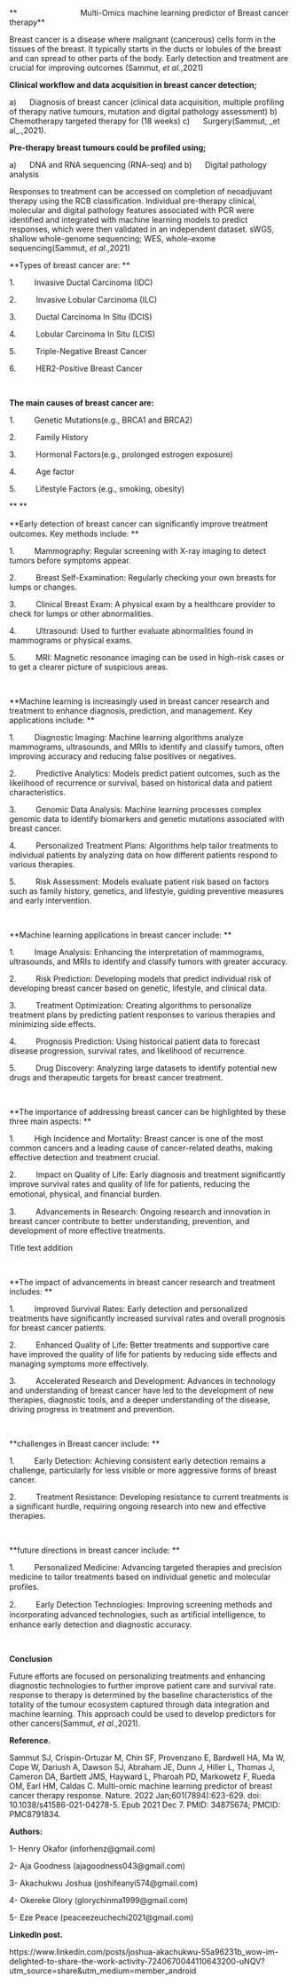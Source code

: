 **                             Multi-Omics machine learning predictor of Breast cancer therapy**

Breast cancer is a disease where malignant (cancerous) cells form in the tissues of the breast. It typically starts in the ducts or lobules of the breast and can spread to other parts of the body. Early detection and treatment are crucial for improving outcomes (Sammut, _et al_.,2021)

**Clinical workflow and data acquisition in breast cancer detection;**

<!--[if !supportLists]-->a)      <!--[endif]-->Diagnosis of breast cancer (clinical data acquisition, multiple profiling of therapy native tumours, mutation and digital pathology assessment)

<!--[if !supportLists]-->b)      <!--[endif]-->Chemotherapy targeted therapy for (18 weeks)

<!--[if !supportLists]-->c)      <!--[endif]-->Surgery(Sammut, _et al_.,2021).

**Pre-therapy breast tumours could be profiled using;**

<!--[if !supportLists]-->a)      <!--[endif]-->DNA and RNA sequencing (RNA-seq) and

<!--[if !supportLists]-->b)      <!--[endif]-->Digital pathology analysis

Responses to treatment can be accessed on completion of neoadjuvant therapy using the RCB classification. Individual pre-therapy clinical, molecular and digital pathology features associated with PCR were identified and integrated with machine learning models to predict responses, which were then validated in an independent dataset. sWGS, shallow whole-genome sequencing; WES, whole-exome sequencing(Sammut, _et al_.,2021)

**Types of breast cancer are: **

1.         Invasive Ductal Carcinoma (IDC)

2.         Invasive Lobular Carcinoma (ILC)

3.         Ductal Carcinoma In Situ (DCIS)

4.         Lobular Carcinoma In Situ (LCIS)

5.         Triple-Negative Breast Cancer

6.         HER2-Positive Breast Cancer

 

**The main causes of breast cancer are:**

1.         Genetic Mutations(e.g., BRCA1 and BRCA2)

2.         Family History

3.         Hormonal Factors(e.g., prolonged estrogen exposure)

4.         Age factor

5.         Lifestyle Factors (e.g., smoking, obesity)

** **

**Early detection of breast cancer can signiﬁcantly improve treatment outcomes. Key methods include: **

1.         Mammography: Regular screening with X-ray imaging to detect tumors before symptoms appear.

2.         Breast Self-Examination: Regularly checking your own breasts for lumps or changes.

3.         Clinical Breast Exam: A physical exam by a healthcare provider to check for lumps or other abnormalities.

4.         Ultrasound: Used to further evaluate abnormalities found in mammograms or physical exams.

5.         MRI: Magnetic resonance imaging can be used in high-risk cases or to get a clearer picture of suspicious areas.

 

**Machine learning is increasingly used in breast cancer research and treatment to enhance diagnosis, prediction, and management. Key applications include: **

1.         Diagnostic Imaging: Machine learning algorithms analyze mammograms, ultrasounds, and MRIs to identify and classify tumors, often improving accuracy and reducing false positives or negatives.

2.         Predictive Analytics: Models predict patient outcomes, such as the likelihood of recurrence or survival, based on historical data and patient characteristics.

3.         Genomic Data Analysis: Machine learning processes complex genomic data to identify biomarkers and genetic mutations associated with breast cancer.

4.         Personalized Treatment Plans: Algorithms help tailor treatments to individual patients by analyzing data on how different patients respond to various therapies.

5.         Risk Assessment: Models evaluate patient risk based on factors such as family history, genetics, and lifestyle, guiding preventive measures and early intervention.

 

**Machine learning applications in breast cancer include: **

1.         Image Analysis: Enhancing the interpretation of mammograms, ultrasounds, and MRIs to identify and classify tumors with greater accuracy.

2.         Risk Prediction: Developing models that predict individual risk of developing breast cancer based on genetic, lifestyle, and clinical data.

3.         Treatment Optimization: Creating algorithms to personalize treatment plans by predicting patient responses to various therapies and minimizing side effects.

4.         Prognosis Prediction: Using historical patient data to forecast disease progression, survival rates, and likelihood of recurrence.

5.         Drug Discovery: Analyzing large datasets to identify potential new drugs and therapeutic targets for breast cancer treatment.

 

**The importance of addressing breast cancer can be highlighted by these three main aspects: **

1.         High Incidence and Mortality: Breast cancer is one of the most common cancers and a leading cause of cancer-related deaths, making effective detection and treatment crucial.

2.         Impact on Quality of Life: Early diagnosis and treatment significantly improve survival rates and quality of life for patients, reducing the emotional, physical, and ﬁnancial burden.

3.         Advancements in Research: Ongoing research and innovation in breast cancer contribute to better understanding, prevention, and development of more effective treatments.

Title text addition

 

**The impact of advancements in breast cancer research and treatment includes: **

1.         Improved Survival Rates: Early detection and personalized treatments have significantly increased survival rates and overall prognosis for breast cancer patients.

2.         Enhanced Quality of Life: Better treatments and supportive care have improved the quality of life for patients by reducing side effects and managing symptoms more effectively.

3.         Accelerated Research and Development: Advances in technology and understanding of breast cancer have led to the development of new therapies, diagnostic tools, and a deeper understanding of the disease, driving progress in treatment and prevention.

 

**challenges in Breast cancer include: **

1.         Early Detection: Achieving consistent early detection remains a challenge, particularly for less visible or more aggressive forms of breast cancer.

2.         Treatment Resistance: Developing resistance to current treatments is a significant hurdle, requiring ongoing research into new and effective therapies. 

 

**future directions in breast cancer include: **

1.         Personalized Medicine: Advancing targeted therapies and precision medicine to tailor treatments based on individual genetic and molecular proﬁles.

2.         Early Detection Technologies: Improving screening methods and incorporating advanced technologies, such as artiﬁcial intelligence, to enhance early detection and diagnostic accuracy.

 

**Conclusion**

Future efforts are focused on personalizing treatments and enhancing diagnostic technologies to further improve patient care and survival rate. response to therapy is determined by the baseline characteristics of the totality of the tumour ecosystem captured through data integration and machine learning. This approach could be used to develop predictors for other cancers(Sammut, _et al_.,2021).

**Reference.**

Sammut SJ, Crispin-Ortuzar M, Chin SF, Provenzano E, Bardwell HA, Ma W, Cope W, Dariush A, Dawson SJ, Abraham JE, Dunn J, Hiller L, Thomas J, Cameron DA, Bartlett JMS, Hayward L, Pharoah PD, Markowetz F, Rueda OM, Earl HM, Caldas C. Multi-omic machine learning predictor of breast cancer therapy response. Nature. 2022 Jan;601(7894):623-629. doi: 10.1038/s41586-021-04278-5. Epub 2021 Dec 7. PMID: 34875674; PMCID: PMC8791834.

**Authors:**

1- Henry Okafor (inforhenz\@gmail.com)

2- Aja Goodness (ajagoodness043\@gmail.com)

3- Akachukwu Joshua (joshifeanyi574\@gmail.com)

4- Okereke Glory (glorychinma1999\@gmail.com)

5- Eze Peace (peaceezeuchechi2021\@gmail.com)

**LinkedIn post.**

https\://www\.linkedin.com/posts/joshua-akachukwu-55a96231b\_wow-im-delighted-to-share-the-work-activity-7240670044110643200-uNQV?utm\_source=share\&utm\_medium=member\_android

 
